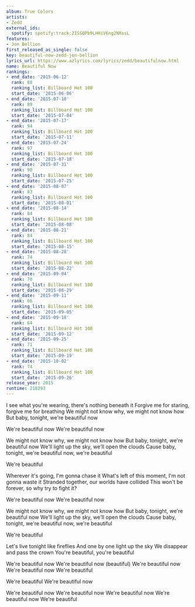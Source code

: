 ```yaml
---
album: True Colors
artists:
- Zedd
external_ids:
  spotify: spotify:track:2ISSQPb9LHHiV6ng2NXosL
features:
- Jon Bellion
first_released_as_single: false
key: beautiful-now-zedd-jon-bellion
lyrics_url: https://www.azlyrics.com/lyrics/zedd/beautifulnow.html
name: Beautiful Now
rankings:
- end_date: '2015-06-12'
  rank: 88
  ranking_list: Billboard Hot 100
  start_date: '2015-06-06'
- end_date: '2015-07-10'
  rank: 89
  ranking_list: Billboard Hot 100
  start_date: '2015-07-04'
- end_date: '2015-07-17'
  rank: 94
  ranking_list: Billboard Hot 100
  start_date: '2015-07-11'
- end_date: '2015-07-24'
  rank: 97
  ranking_list: Billboard Hot 100
  start_date: '2015-07-18'
- end_date: '2015-07-31'
  rank: 90
  ranking_list: Billboard Hot 100
  start_date: '2015-07-25'
- end_date: '2015-08-07'
  rank: 83
  ranking_list: Billboard Hot 100
  start_date: '2015-08-01'
- end_date: '2015-08-14'
  rank: 84
  ranking_list: Billboard Hot 100
  start_date: '2015-08-08'
- end_date: '2015-08-21'
  rank: 84
  ranking_list: Billboard Hot 100
  start_date: '2015-08-15'
- end_date: '2015-08-28'
  rank: 74
  ranking_list: Billboard Hot 100
  start_date: '2015-08-22'
- end_date: '2015-09-04'
  rank: 70
  ranking_list: Billboard Hot 100
  start_date: '2015-08-29'
- end_date: '2015-09-11'
  rank: 66
  ranking_list: Billboard Hot 100
  start_date: '2015-09-05'
- end_date: '2015-09-18'
  rank: 64
  ranking_list: Billboard Hot 100
  start_date: '2015-09-12'
- end_date: '2015-09-25'
  rank: 71
  ranking_list: Billboard Hot 100
  start_date: '2015-09-19'
- end_date: '2015-10-02'
  rank: 74
  ranking_list: Billboard Hot 100
  start_date: '2015-09-26'
release_year: 2015
runtime: 218293
---
```

I see what you're wearing, there's nothing beneath it
Forgive me for staring, forgive me for breathing
We might not know why, we might not know how
But baby, tonight, we're beautiful now

We're beautiful now
We're beautiful now

We might not know why, we might not know how
But baby, tonight, we're beautiful now
We'll light up the sky, we'll open the clouds
Cause baby, tonight, we're beautiful now, we're beautiful



We're beautiful

Wherever it's going, I'm gonna chase it
What's left of this moment, I'm not gonna waste it
Stranded together, our worlds have collided
This won't be forever, so why try to fight it?

We're beautiful now
We're beautiful now

We might not know why, we might not know how
But baby, tonight, we're beautiful now
We'll light up the sky, we'll open the clouds
Cause baby, tonight, we're beautiful now, we're beautiful



We're beautiful

Let's live tonight like fireflies
And one by one light up the sky
We disappear and pass the crown
You're beautiful, you're beautiful

We're beautiful now
We're beautiful now (beautiful)
We're beautiful now
We're beautiful now
We're beautiful

We're beautiful
We're beautiful now

We're beautiful now
We're beautiful now
We're beautiful now
We're beautiful now
We're beautiful
